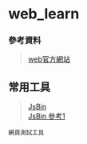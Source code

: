 # web_learn
### 參考資料
> [web官方網站](https://www.w3.org/)    
## 常用工具
> [JsBin](https://jsbin.com/?html,js,output)  
> [JsBin 參考1](https://blog.miniasp.com/post/2013/06/29/Useful-tool-JS-Bin-Collaborative-JavaScript-Debugging)  
```
網頁測試工具
```
